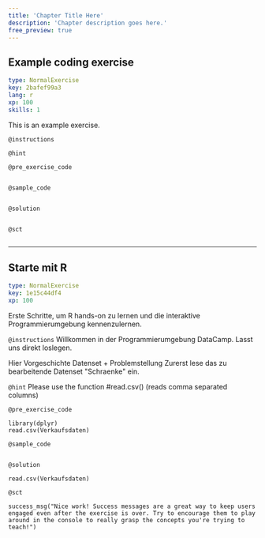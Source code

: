 ```yaml
---
title: 'Chapter Title Here'
description: 'Chapter description goes here.'
free_preview: true
---
```


## Example coding exercise

```yaml
type: NormalExercise
key: 2bafef99a3
lang: r
xp: 100
skills: 1
```

This is an example exercise.

`@instructions`


`@hint`


`@pre_exercise_code`
```{r}

```

`@sample_code`
```{r}

```

`@solution`
```{r}

```

`@sct`
```{r}

```

---

## Starte mit R

```yaml
type: NormalExercise
key: 1e15c44df4
xp: 100
```

Erste Schritte, um R hands-on zu lernen und die interaktive Programmierumgebung kennenzulernen.

`@instructions`
Willkommen in der Programmierumgebung DataCamp. Lasst uns direkt loslegen. 

Hier Vorgeschichte Datenset + Problemstellung
Zurerst lese das zu bearbeitende Datenset "Schraenke" ein.

`@hint`
Please use the function #read.csv() (reads comma separated columns)

`@pre_exercise_code`
```{r}
library(dplyr)
read.csv(Verkaufsdaten) 
```

`@sample_code`
```{r}

```

`@solution`
```{r}
read.csv(Verkaufsdaten)
```

`@sct`
```{r}
success_msg("Nice work! Success messages are a great way to keep users engaged even after the exercise is over. Try to encourage them to play around in the console to really grasp the concepts you're trying to teach!")
```
